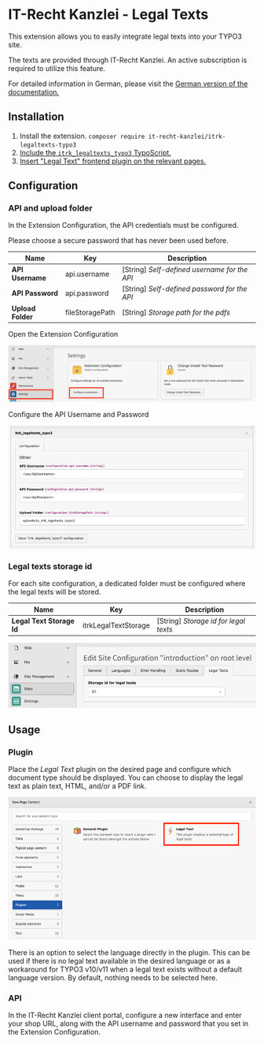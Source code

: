 # IT-Recht Kanzlei - Legal Texts

This extension allows you to easily integrate legal texts into your TYPO3 site.

The texts are provided through IT-Recht Kanzlei. An active subscription is required to utilize this feature.

For detailed information in German, please visit the [German version of the documentation.](https://www.it-recht-kanzlei.de/handlungsanleitung-rechtstexte-typo3-schnittstelle.html)

## Installation

1. Install the extension. ```composer require it-recht-kanzlei/itrk-legaltexts-typo3```
2. [Include the `itrk_legaltexts_typo3` TypoScript.](Resources/Private/Documentation/typoscript.png)
3. [Insert "Legal Text" frontend plugin on the relevant pages.](Resources/Private/Documentation/plugin.png)

## Configuration

### API and upload folder

In the Extension Configuration, the API credentials must be configured.

Please choose a secure password that has never been used before.

| Name              | Key             | Description                                  |
|-------------------|-----------------|----------------------------------------------|
| **API Username**  | api.username    | [String] _Self-defined username for the API_ |
| **API Password**  | api.password    | [String] _Self-defined password for the API_ |
| **Upload Folder** | fileStoragePath | [String] _Storage path for the pdfs_         |

Open the Extension Configuration

![Screenshot of the Extension Configuration](Resources/Private/Documentation/extensionConfiguration1.png)

Configure the API Username and Password

![Screenshot of the Extension Configuration](Resources/Private/Documentation/extensionConfiguration2.png)

### Legal texts storage id

For each site configuration, a dedicated folder must be configured where the legal texts will be stored.

| Name                       | Key                  | Description                           |
|----------------------------|----------------------|---------------------------------------|
| **Legal Text Storage Id**  | itrkLegalTextStorage | [String] _Storage id for legal texts_ |

![Screenshot of the Site Configuration](Resources/Private/Documentation/siteConfiguration.png)

## Usage

### Plugin

Place the *Legal Text* plugin on the desired page and configure which document type should be displayed. You can
choose to display the legal text as plain text, HTML, and/or a PDF link.

![Screenshot of plugin selection](Resources/Private/Documentation/plugin.png)

There is an option to select the language directly in the plugin. This can be used if there is no legal text available
in the desired language or as a workaround for TYPO3 v10/v11 when a legal text exists without a default language version.
By default, nothing needs to be selected here.

### API

In the IT-Recht Kanzlei client portal, configure a new interface and enter your shop URL, along with the API username and
password that you set in the Extension Configuration.

